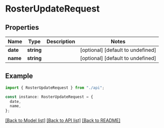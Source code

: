# RosterUpdateRequest

## Properties

| Name     | Type       | Description | Notes                             |
| -------- | ---------- | ----------- | --------------------------------- |
| **date** | **string** |             | [optional] [default to undefined] |
| **name** | **string** |             | [optional] [default to undefined] |

## Example

```typescript
import { RosterUpdateRequest } from "./api";

const instance: RosterUpdateRequest = {
  date,
  name,
};
```

[[Back to Model list]](../README.md#documentation-for-models) [[Back to API list]](../README.md#documentation-for-api-endpoints) [[Back to README]](../README.md)

